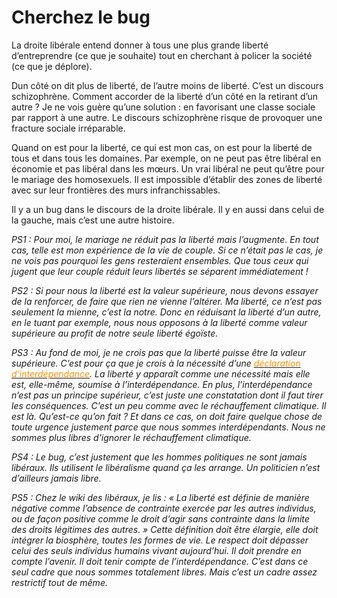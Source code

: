 # Cherchez le bug

La droite libérale entend donner à tous une plus grande liberté d’entreprendre (ce que je souhaite) tout en cherchant à policer la société (ce que je déplore).

Dun côté on dit plus de liberté, de l’autre moins de liberté. C’est un discours schizophrène. Comment accorder de la liberté d’un côté en la retirant d’un autre ? Je ne vois guère qu’une solution : en favorisant une classe sociale par rapport à une autre. Le discours schizophrène risque de provoquer une fracture sociale irréparable.

Quand on est pour la liberté, ce qui est mon cas, on est pour la liberté de tous et dans tous les domaines. Par exemple, on ne peut pas être libéral en économie et pas libéral dans les mœurs. Un vrai libéral ne peut qu’être pour le mariage des homosexuels. Il est impossible d’établir des zones de liberté avec sur leur frontières des murs infranchissables.

Il y a un bug dans le discours de la droite libérale. Il y en aussi dans celui de la gauche, mais c’est une autre histoire.

*PS1 : Pour moi, le mariage ne réduit pas la liberté mais l’augmente. En tout cas, telle est mon expérience de la vie de couple. Si ce n’était pas le cas, je ne vois pas pourquoi les gens resteraient ensembles. Que tous ceux qui jugent que leur couple réduit leurs libertés se séparent immédiatement !*

*PS2 : Si pour nous la liberté est la valeur supérieure, nous devons essayer de la renforcer, de faire que rien ne vienne l’altérer. Ma liberté, ce n’est pas seulement la mienne, c’est la notre. Donc en réduisant la liberté d’un autre, en le tuant par exemple, nous nous opposons à la liberté comme valeur supérieure au profit de notre seule liberté égoïste.*

*PS3 : Au fond de moi, je ne crois pas que la liberté puisse être la valeur supérieure. C’est pour ça que je crois à la nécessité d’une* [<font color="#fe9103">*déclaration d’interdépendance*</font>](https://tcrouzet.com/2006/07/05/qu%e2%80%99est-ce-que-l%e2%80%99interdependance/)*. La liberté y apparaît comme une nécessité mais elle est, elle-même, soumise à l’interdépendance. En plus, l’interdépendance n’est pas un principe supérieur, c’est juste une constatation dont il faut tirer les conséquences. C’est un peu comme avec le réchauffement climatique. Il est là. Qu’est-ce qu’on fait ? Et dans ce cas, on doit faire quelque chose de toute urgence justement parce que nous sommes interdépendants. Nous ne sommes plus libres d’ignorer le réchauffement climatique.*

*PS4 : Le bug, c’est justement que les hommes politiques ne sont jamais libéraux. Ils utilisent le libéralisme quand ça les arrange. Un politicien n’est d’ailleurs jamais libre.*

*PS5 : Chez le wiki des libéraux, je lis : « La liberté est définie de manière négative comme l’absence de contrainte exercée par les autres individus, ou de façon positive comme le droit d’agir sans contrainte dans la limite des droits légitimes des autres. » Cette définition doit être élargie, elle doit intégrer la biosphère, toutes les formes de vie. Le respect doit dépasser celui des seuls individus humains vivant aujourd’hui. Il doit prendre en compte l’avenir. Il doit tenir compte de l’interdépendance. C’est dans ce seul cadre que nous sommes totalement libres. Mais c’est un cadre assez restrictif tout de même.*
